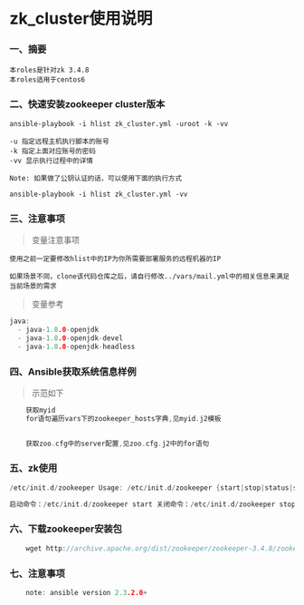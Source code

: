 zk_cluster使用说明
=================


### 一、摘要

    本roles是针对zk 3.4.8
    本roles适用于centos6


### 二、快速安装zookeeper cluster版本

    ansible-playbook -i hlist zk_cluster.yml -uroot -k -vv

    -u 指定远程主机执行脚本的账号
    -k 指定上面对应账号的密码
    -vv 显示执行过程中的详情

    Note: 如果做了公钥认证的话，可以使用下面的执行方式

    ansible-playbook -i hlist zk_cluster.yml -vv


### 三、注意事项

>  变量注意事项

    使用之前一定要修改hlist中的IP为你所需要部署服务的远程机器的IP

    如果场景不同，clone该代码仓库之后，请自行修改../vars/mail.yml中的相关信息来满足当前场景的需求


> 变量参考

```cpp
java:
  - java-1.8.0-openjdk
  - java-1.8.0-openjdk-devel
  - java-1.8.0-openjdk-headless


```


### 四、Ansible获取系统信息样例


> 示范如下

```cpp
    获取myid
    for语句遍历vars下的zookeeper_hosts字典,见myid.j2模板
    

    获取zoo.cfg中的server配置,见zoo.cfg.j2中的for语句


```



### 五、zk使用

```cpp
/etc/init.d/zookeeper Usage: /etc/init.d/zookeeper {start|stop|status|sstatus|restart|condrestart}

启动命令：/etc/init.d/zookeeper start 关闭命令：/etc/init.d/zookeeper stop 查看状态命令：/etc/init.d/zookeeper sstatus 客户端命令：zkCli.sh -server localhost:2181
```



### 六、下载zookeeper安装包

```cpp
    wget http://archive.apache.org/dist/zookeeper/zookeeper-3.4.8/zookeeper-3.4.8.tar.gz
```

### 七、注意事项

```cpp
    note: ansible version 2.3.2.0+
```
